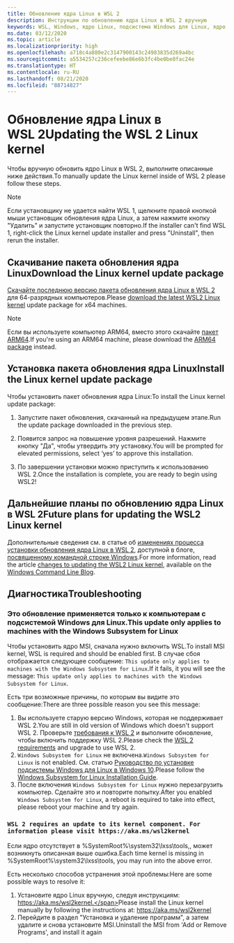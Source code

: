 ```yaml
---
title: Обновление ядра Linux в WSL 2
description: Инструкции по обновлению ядра Linux в WSL 2 вручную
keywords: WSL, Windows, ядро Linux, подсистема Windows для Linux, ядро
ms.date: 03/12/2020
ms.topic: article
ms.localizationpriority: high
ms.openlocfilehash: a718c4a880e2c3147900143c24983835d269a4bc
ms.sourcegitcommit: a5534257c236cefeebe86e6b3fc4be0be8fac24e
ms.translationtype: HT
ms.contentlocale: ru-RU
ms.lasthandoff: 08/21/2020
ms.locfileid: "88714827"
---
```

# <a name="updating-the-wsl-2-linux-kernel"></a><span data-ttu-id="2e1d1-104">Обновление ядра Linux в WSL 2</span><span class="sxs-lookup"><span data-stu-id="2e1d1-104">Updating the WSL 2 Linux kernel</span></span>

<span data-ttu-id="2e1d1-105">Чтобы вручную обновить ядро Linux в WSL 2, выполните описанные ниже действия.</span><span class="sxs-lookup"><span data-stu-id="2e1d1-105">To manually update the Linux kernel inside of WSL 2 please follow these steps.</span></span>

> [!NOTE] 
> <span data-ttu-id="2e1d1-106">Если установщику не удается найти WSL 1, щелкните правой кнопкой мыши установщик обновления ядра Linux, а затем нажмите кнопку "Удалить" и запустите установщик повторно.</span><span class="sxs-lookup"><span data-stu-id="2e1d1-106">If the installer can't find WSL 1, right-click the Linux kernel update installer and press "Uninstall", then rerun the installer.</span></span>

## <a name="download-the-linux-kernel-update-package"></a><span data-ttu-id="2e1d1-107">Скачивание пакета обновления ядра Linux</span><span class="sxs-lookup"><span data-stu-id="2e1d1-107">Download the Linux kernel update package</span></span>

<span data-ttu-id="2e1d1-108">[Скачайте последнюю версию пакета обновления ядра Linux в WSL 2](https://wslstorestorage.blob.core.windows.net/wslblob/wsl_update_x64.msi) для 64-разрядных компьютеров.</span><span class="sxs-lookup"><span data-stu-id="2e1d1-108">Please [download the latest WSL2 Linux kernel](https://wslstorestorage.blob.core.windows.net/wslblob/wsl_update_x64.msi) update package for x64 machines.</span></span>

> [!NOTE]
> <span data-ttu-id="2e1d1-109">Если вы используете компьютер ARM64, вместо этого скачайте [пакет ARM64](https://wslstorestorage.blob.core.windows.net/wslblob/wsl_update_arm64.msi).</span><span class="sxs-lookup"><span data-stu-id="2e1d1-109">If you're using an ARM64 machine, please download the [ARM64 package](https://wslstorestorage.blob.core.windows.net/wslblob/wsl_update_arm64.msi) instead.</span></span>

## <a name="install-the-linux-kernel-update-package"></a><span data-ttu-id="2e1d1-110">Установка пакета обновления ядра Linux</span><span class="sxs-lookup"><span data-stu-id="2e1d1-110">Install the Linux kernel update package</span></span>

<span data-ttu-id="2e1d1-111">Чтобы установить пакет обновления ядра Linux:</span><span class="sxs-lookup"><span data-stu-id="2e1d1-111">To install the Linux kernel update package:</span></span>

  1. <span data-ttu-id="2e1d1-112">Запустите пакет обновления, скачанный на предыдущем этапе.</span><span class="sxs-lookup"><span data-stu-id="2e1d1-112">Run the update package downloaded in the previous step.</span></span>

  2. <span data-ttu-id="2e1d1-113">Появится запрос на повышение уровня разрешений. Нажмите кнопку "Да", чтобы утвердить эту установку.</span><span class="sxs-lookup"><span data-stu-id="2e1d1-113">You will be prompted for elevated permissions, select ‘yes’ to approve this installation.</span></span>

  3. <span data-ttu-id="2e1d1-114">По завершении установки можно приступить к использованию WSL 2.</span><span class="sxs-lookup"><span data-stu-id="2e1d1-114">Once the installation is complete, you are ready to begin using WSL2!</span></span>

## <a name="future-plans-for-updating-the-wsl2-linux-kernel"></a><span data-ttu-id="2e1d1-115">Дальнейшие планы по обновлению ядра Linux в WSL 2</span><span class="sxs-lookup"><span data-stu-id="2e1d1-115">Future plans for updating the WSL2 Linux kernel</span></span>

<span data-ttu-id="2e1d1-116">Дополнительные сведения см. в статье об [изменениях процесса установки обновления ядра Linux в WSL 2](https://devblogs.microsoft.com/commandline/wsl2-will-be-generally-available-in-windows-10-version-2004), доступной в блоге, [посвященному командной строке Windows](https://aka.ms/cliblog).</span><span class="sxs-lookup"><span data-stu-id="2e1d1-116">For more information, read the article [changes to updating the WSL2 Linux kernel](https://devblogs.microsoft.com/commandline/wsl2-will-be-generally-available-in-windows-10-version-2004), available on the [Windows Command Line Blog](https://aka.ms/cliblog).</span></span>

## <a name="troubleshooting"></a><span data-ttu-id="2e1d1-117">Диагностика</span><span class="sxs-lookup"><span data-stu-id="2e1d1-117">Troubleshooting</span></span>

### <a name="this-update-only-applies-to-machines-with-the-windows-subsystem-for-linux"></a><span data-ttu-id="2e1d1-118">Это обновление применяется только к компьютерам с подсистемой Windows для Linux.</span><span class="sxs-lookup"><span data-stu-id="2e1d1-118">This update only applies to machines with the Windows Subsystem for Linux</span></span>
<span data-ttu-id="2e1d1-119">Чтобы установить ядро MSI, сначала нужно включить WSL.</span><span class="sxs-lookup"><span data-stu-id="2e1d1-119">To install MSI kernel, WSL is required and should be enabled first.</span></span> <span data-ttu-id="2e1d1-120">В случае сбоя отображается следующее сообщение: `This update only applies to machines with the Windows Subsystem for Linux`.</span><span class="sxs-lookup"><span data-stu-id="2e1d1-120">If it fails, it you will see the message: `This update only applies to machines with the Windows Subsystem for Linux`.</span></span> 

<span data-ttu-id="2e1d1-121">Есть три возможные причины, по которым вы видите это сообщение:</span><span class="sxs-lookup"><span data-stu-id="2e1d1-121">There are three possible reason you see this message:</span></span>

1. <span data-ttu-id="2e1d1-122">Вы используете старую версию Windows, которая не поддерживает WSL 2.</span><span class="sxs-lookup"><span data-stu-id="2e1d1-122">You are still in old version of Windows which doesn't support WSL 2.</span></span> <span data-ttu-id="2e1d1-123">Проверьте [требования к WSL 2](https://docs.microsoft.com/windows/wsl/install-win10#update-to-wsl-2) и выполните обновление, чтобы включить поддержку WSL 2.</span><span class="sxs-lookup"><span data-stu-id="2e1d1-123">Please check the [WSL 2 requirements](https://docs.microsoft.com/windows/wsl/install-win10#update-to-wsl-2) and upgrade to use WSL 2.</span></span> 
2. <span data-ttu-id="2e1d1-124">`Windows Subsystem for Linux` не включена.</span><span class="sxs-lookup"><span data-stu-id="2e1d1-124">`Windows Subsystem for Linux` is not enabled.</span></span> <span data-ttu-id="2e1d1-125">См. статью [Руководство по установке подсистемы Windows для Linux в Windows 10](https://docs.microsoft.com/windows/wsl/install-win10).</span><span class="sxs-lookup"><span data-stu-id="2e1d1-125">Please follow the [Windows Subsystem for Linux Installation Guide](https://docs.microsoft.com/windows/wsl/install-win10).</span></span>
3. <span data-ttu-id="2e1d1-126">После включения `Windows Subsystem for Linux` нужно перезагрузить компьютер. Сделайте это и повторите попытку.</span><span class="sxs-lookup"><span data-stu-id="2e1d1-126">After you enabled `Windows Subsystem for Linux`, a reboot is required to take into effect, please reboot your machine and try again.</span></span>

### `WSL 2 requires an update to its kernel component. For information please visit https://aka.ms/wsl2kernel`

<span data-ttu-id="2e1d1-127">Если ядро отсутствует в %SystemRoot%\system32\lxss\tools\,, может возникнуть описанная выше ошибка.</span><span class="sxs-lookup"><span data-stu-id="2e1d1-127">Each time kernel is missing in %SystemRoot%\system32\lxss\tools\, you may run into the above error.</span></span>

<span data-ttu-id="2e1d1-128">Есть несколько способов устранения этой проблемы:</span><span class="sxs-lookup"><span data-stu-id="2e1d1-128">Here are some possible ways to resolve it:</span></span>

1. <span data-ttu-id="2e1d1-129">Установите ядро Linux вручную, следуя инструкциям: https://aka.ms/wsl2kernel.</span><span class="sxs-lookup"><span data-stu-id="2e1d1-129">Please install the Linux kernel manually by following the instructions at: https://aka.ms/wsl2kernel</span></span>
2. <span data-ttu-id="2e1d1-130">Перейдите в раздел "Установка и удаление программ", а затем удалите и снова установите MSI.</span><span class="sxs-lookup"><span data-stu-id="2e1d1-130">Uninstall the MSI from 'Add or Remove Programs', and install it again</span></span>
